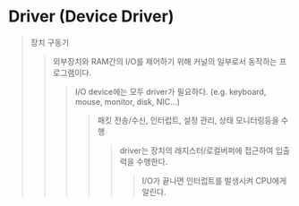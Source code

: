 # Driver (Device Driver)

> 장치 구동기
>
> > 외부장치와 RAM간의 I/O를 제어하기 위해 커널의 일부로서 동작하는 프로그램이다.
> >
> > > I/O device에는 모두 driver가 필요하다. (e.g. keyboard, mouse, monitor, disk, NIC...)
> > >
> > > > 패킷 전송/수신, 인터럽트, 설정 관리, 상태 모니터링등을 수행
> > > >
> > > > > driver는 장치의 레지스터/로컬버퍼에 접근하여 입출력을 수행한다.
> > > > >
> > > > > > I/O가 끝나면 인터럽트를 발생시켜 CPU에게 알린다.

